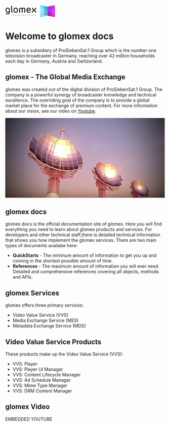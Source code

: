 ![Media Lifecycle](assets/glomexlogo.png) 
# Welcome to glomex docs
glomex is a subsidiary of ProSiebenSat.1 Group which is the number one television broadcaster in Germany, reaching over 42 million households each day in Germany, Austria and Switzerland.  

## glomex - The Global Media Exchange

glomex was created out of the digital division of ProSiebenSat.1 Group.  The company is  a powerful synergy of broadcaster knowledge and technical excellence. The overriding goal of the company is to provide a global market place for the exchange of premium content. For more information about our vision, see our video on [Youtube](https://www.youtube.com/watch?v=WvKOAlIytew).

![Eye](assets/satdishes.png) 

## glomex docs

glomex docs is the official documentation site of glomex.  Here you will find everything you need to learn about glomex products and services.  For developers and other technical staff,there is detailed technical information that shows you how implement the glomex services. There are two main types of documents availabe here:

* **QuickStarts** - The minimum amount of information to get you up and running in the shortest possible amount of time.
* **References** - The maximum amount of information you will ever need. Detailed and comprehensive references covering all objects, methods and APIs. 

## glomex Services

glomex offers three primary services: 

* Video Value Service (VVS)
* Media Exchange Service (MES)
* Metadata Exchange Service (MDS)

## Video Value Service Products

These products make up the Video Value Service (VVS):

* VVS: Player
* VVS: Player UI Manager
* VVS: Content Lifecycle Manager
* VVS: Ad Schedule Manager
* VVS: Mime Type Manager
* VVS: DRM Content Manager


## glomex Video

EMBEDDED YOUTUBE
